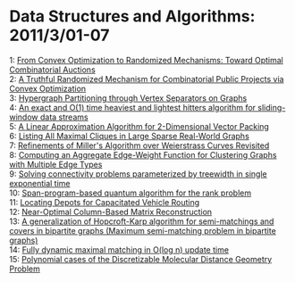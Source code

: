 # Data Structures and Algorithms: 2011/3/01-07  
1: [From Convex Optimization to Randomized Mechanisms: Toward Optimal  Combinatorial Auctions](https://doi.org/10.48550/arXiv.1103.0040)  
2: [A Truthful Randomized Mechanism for Combinatorial Public Projects via  Convex Optimization](https://doi.org/10.48550/arXiv.1103.0041)  
3: [Hypergraph Partitioning through Vertex Separators on Graphs](https://doi.org/10.48550/arXiv.1103.0106)  
4: [An exact and O(1) time heaviest and lightest hitters algorithm for  sliding-window data streams](https://doi.org/10.48550/arXiv.1103.0116)  
5: [A Linear Approximation Algorithm for 2-Dimensional Vector Packing](https://doi.org/10.48550/arXiv.1103.0260)  
6: [Listing All Maximal Cliques in Large Sparse Real-World Graphs](https://doi.org/10.48550/arXiv.1103.0318)  
7: [Refinements of Miller's Algorithm over Weierstrass Curves Revisited](https://doi.org/10.48550/arXiv.1103.0337)  
8: [Computing an Aggregate Edge-Weight Function for Clustering Graphs with  Multiple Edge Types](https://doi.org/10.48550/arXiv.1103.0368)  
9: [Solving connectivity problems parameterized by treewidth in single  exponential time](https://doi.org/10.48550/arXiv.1103.0534)  
10: [Span-program-based quantum algorithm for the rank problem](https://doi.org/10.48550/arXiv.1103.0842)  
11: [Locating Depots for Capacitated Vehicle Routing](https://doi.org/10.48550/arXiv.1103.0985)  
12: [Near-Optimal Column-Based Matrix Reconstruction](https://doi.org/10.48550/arXiv.1103.0995)  
13: [A generalization of Hopcroft-Karp algorithm for semi-matchings and  covers in bipartite graphs (Maximum semi-matching problem in bipartite  graphs)](https://doi.org/10.48550/arXiv.1103.1091)  
14: [Fully dynamic maximal matching in O(log n) update time](https://doi.org/10.48550/arXiv.1103.1109)  
15: [Polynomial cases of the Discretizable Molecular Distance Geometry  Problem](https://doi.org/10.48550/arXiv.1103.1264)  